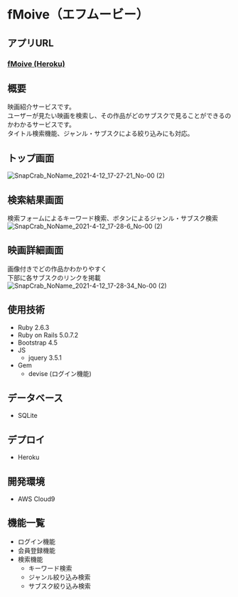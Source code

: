 # fMoive（エフムービー）

## アプリURL
### [fMoive (Heroku)](https://fmovie.herokuapp.com/)

## 概要
映画紹介サービスです。<br>
ユーザーが見たい映画を検索し、その作品がどのサブスクで見ることができるのかわかるサービスです。<br>
タイトル検索機能、ジャンル・サブスクによる絞り込みにも対応。<br>

## トップ画面
![SnapCrab_NoName_2021-4-12_17-27-21_No-00 (2)](https://user-images.githubusercontent.com/66893690/114392231-73509e00-9bd3-11eb-9e2e-e826fa131016.png)

## 検索結果画面
検索フォームによるキーワード検索、ボタンによるジャンル・サブスク検索
![SnapCrab_NoName_2021-4-12_17-28-6_No-00 (2)](https://user-images.githubusercontent.com/66893690/114392239-7481cb00-9bd3-11eb-8e18-cf0a4e80dfd6.png)

## 映画詳細画面
画像付きでどの作品かわかりやすく<br>
下部に各サブスクのリンクを掲載
![SnapCrab_NoName_2021-4-12_17-28-34_No-00 (2)](https://user-images.githubusercontent.com/66893690/114392240-751a6180-9bd3-11eb-9b52-37d29ca49384.png)

## 使用技術
- Ruby 2.6.3
- Ruby on Rails 5.0.7.2
- Bootstrap 4.5
- JS
  - jquery 3.5.1
- Gem
  - devise (ログイン機能)

## データベース
- SQLite

## デプロイ
- Heroku

## 開発環境
- AWS Cloud9

## 機能一覧
- ログイン機能
- 会員登録機能
- 検索機能
  - キーワード検索
  - ジャンル絞り込み検索
  - サブスク絞り込み検索
